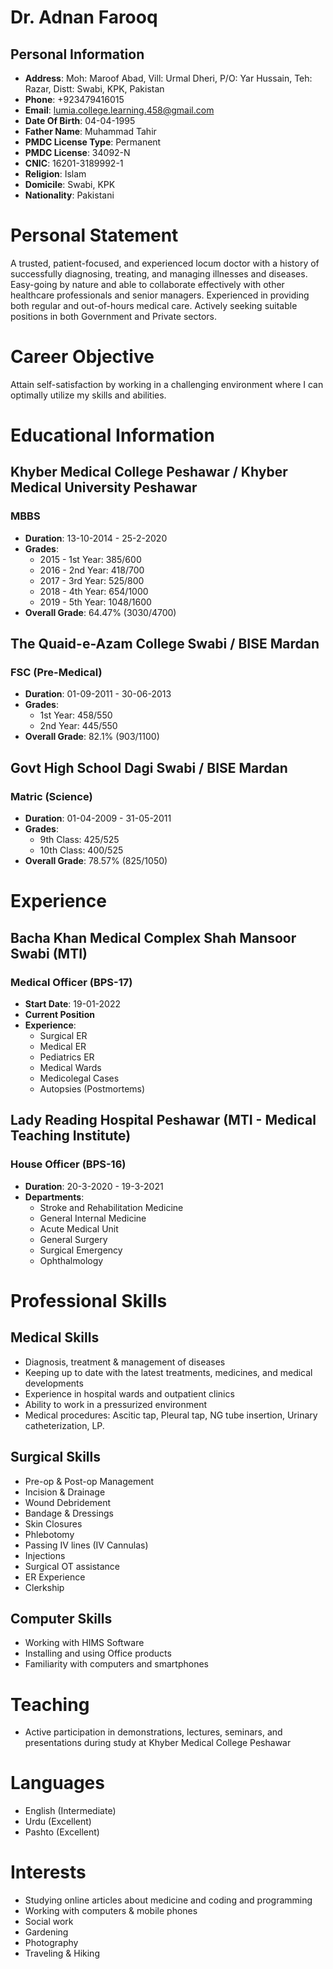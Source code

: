 <!-- ![Doctor](doctor.png) -->

# Dr. Adnan Farooq

## Personal Information
- **Address**: Moh: Maroof Abad, Vill: Urmal Dheri, P/O: Yar Hussain, Teh: Razar, Distt: Swabi, KPK, Pakistan
- **Phone**: +923479416015
- **Email**: lumia.college.learning.458@gmail.com
- **Date Of Birth**: 04-04-1995
- **Father Name**: Muhammad Tahir
- **PMDC License Type**: Permanent
- **PMDC License**: 34092-N
- **CNIC**: 16201-3189992-1
- **Religion**: Islam
- **Domicile**: Swabi, KPK
- **Nationality**: Pakistani

# Personal Statement
A trusted, patient-focused, and experienced locum doctor with a history of successfully diagnosing, treating, and managing illnesses and diseases. Easy-going by nature and able to collaborate effectively with other healthcare professionals and senior managers. Experienced in providing both regular and out-of-hours medical care. Actively seeking suitable positions in both Government and Private sectors.

# Career Objective
Attain self-satisfaction by working in a challenging environment where I can optimally utilize my skills and abilities.

# Educational Information

## Khyber Medical College Peshawar / Khyber Medical University Peshawar
### MBBS
- **Duration**: 13-10-2014 - 25-2-2020
- **Grades**:
  - 2015 - 1st Year: 385/600
  - 2016 - 2nd Year: 418/700
  - 2017 - 3rd Year: 525/800
  - 2018 - 4th Year: 654/1000
  - 2019 - 5th Year: 1048/1600
- **Overall Grade**: 64.47% (3030/4700)

## The Quaid-e-Azam College Swabi / BISE Mardan
### FSC (Pre-Medical)
- **Duration**: 01-09-2011 - 30-06-2013
- **Grades**:
  - 1st Year: 458/550
  - 2nd Year: 445/550
- **Overall Grade**: 82.1% (903/1100)

## Govt High School Dagi Swabi / BISE Mardan
### Matric (Science)
- **Duration**: 01-04-2009 - 31-05-2011
- **Grades**:
  - 9th Class: 425/525
  - 10th Class: 400/525
- **Overall Grade**: 78.57% (825/1050)

# Experience

## Bacha Khan Medical Complex Shah Mansoor Swabi (MTI)
### Medical Officer (BPS-17)
- **Start Date**: 19-01-2022
- **Current Position**
- **Experience**:
  - Surgical ER
  - Medical ER
  - Pediatrics ER
  - Medical Wards
  - Medicolegal Cases
  - Autopsies (Postmortems)

## Lady Reading Hospital Peshawar (MTI - Medical Teaching Institute)
### House Officer (BPS-16)
- **Duration**: 20-3-2020 - 19-3-2021
- **Departments**:
  - Stroke and Rehabilitation Medicine
  - General Internal Medicine
  - Acute Medical Unit
  - General Surgery
  - Surgical Emergency
  - Ophthalmology

# Professional Skills

## Medical Skills
- Diagnosis, treatment & management of diseases
- Keeping up to date with the latest treatments, medicines, and medical developments
- Experience in hospital wards and outpatient clinics
- Ability to work in a pressurized environment
- Medical procedures: Ascitic tap, Pleural tap, NG tube insertion, Urinary catheterization, LP.

## Surgical Skills
- Pre-op & Post-op Management
- Incision & Drainage
- Wound Debridement
- Bandage & Dressings
- Skin Closures
- Phlebotomy
- Passing IV lines (IV Cannulas)
- Injections
- Surgical OT assistance
- ER Experience
- Clerkship

## Computer Skills
- Working with HIMS Software
- Installing and using Office products
- Familiarity with computers and smartphones

# Teaching
- Active participation in demonstrations, lectures, seminars, and presentations during study at Khyber Medical College Peshawar

# Languages
- English (Intermediate)
- Urdu (Excellent)
- Pashto (Excellent)

# Interests
- Studying online articles about medicine and coding and programming
- Working with computers & mobile phones
- Social work
- Gardening
- Photography
- Traveling & Hiking
